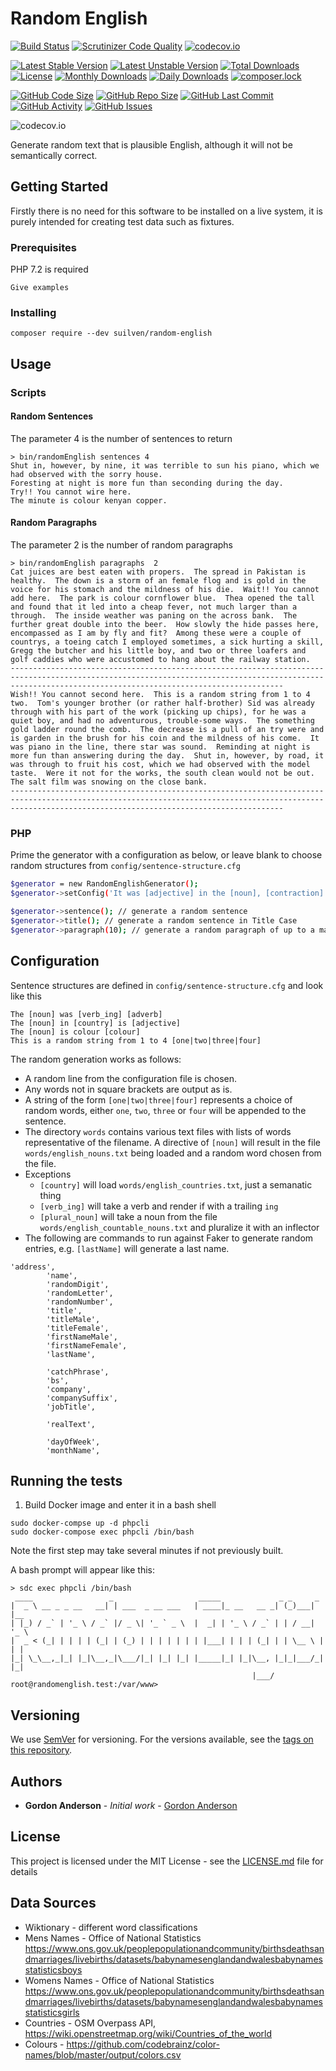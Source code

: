 # Random English
[![Build Status](https://travis-ci.org/gordonbanderson/random_english.svg?branch=master)](https://travis-ci.org/gordonbanderson/random_english)
[![Scrutinizer Code Quality](https://scrutinizer-ci.com/g/gordonbanderson/random_english/badges/quality-score.png?b=master)](https://scrutinizer-ci.com/g/gordonbanderson/random_english/?branch=master)
[![codecov.io](https://codecov.io/github/gordonbanderson/random_english/coverage.svg?branch=master)](https://codecov.io/github/gordonbanderson/random_english?branch=master)


[![Latest Stable Version](https://poser.pugx.org/suilven/random-english/version)](https://packagist.org/packages/suilven/random-english)
[![Latest Unstable Version](https://poser.pugx.org/suilven/random-english/v/unstable)](//packagist.org/packages/suilven/random-english)
[![Total Downloads](https://poser.pugx.org/suilven/random-english/downloads)](https://packagist.org/packages/suilven/random-english)
[![License](https://poser.pugx.org/suilven/random-english/license)](https://packagist.org/packages/suilven/random-english)
[![Monthly Downloads](https://poser.pugx.org/suilven/random-english/d/monthly)](https://packagist.org/packages/suilven/random-english)
[![Daily Downloads](https://poser.pugx.org/suilven/random-english/d/daily)](https://packagist.org/packages/suilven/random-english)
[![composer.lock](https://poser.pugx.org/suilven/random-english/composerlock)](https://packagist.org/packages/suilven/random-english)

[![GitHub Code Size](https://img.shields.io/github/languages/code-size/gordonbanderson/random_english)](https://github.com/gordonbanderson/random_english)
[![GitHub Repo Size](https://img.shields.io/github/repo-size/gordonbanderson/random_english)](https://github.com/gordonbanderson/random_english)
[![GitHub Last Commit](https://img.shields.io/github/last-commit/gordonbanderson/random_english)](https://github.com/gordonbanderson/random_english)
[![GitHub Activity](https://img.shields.io/github/commit-activity/m/gordonbanderson/random_english)](https://github.com/gordonbanderson/random_english)
[![GitHub Issues](https://img.shields.io/github/issues/gordonbanderson/random_english)](https://github.com/gordonbanderson/random_english/issues)

![codecov.io](https://codecov.io/github/gordonbanderson/random_english/branch.svg?branch=master)

Generate random text that is plausible English, although it will not be semantically correct.

## Getting Started

Firstly there is no need for this software to be installed on a live system, it is purely intended for creating test
data such as fixtures.

### Prerequisites

PHP 7.2 is required

```
Give examples
```

### Installing

```
composer require --dev suilven/random-english
```

## Usage

### Scripts
#### Random Sentences
The parameter 4 is the number of sentences to return
```
> bin/randomEnglish sentences 4
Shut in, however, by nine, it was terrible to sun his piano, which we had observed with the sorry house.
Foresting at night is more fun than seconding during the day.
Try!! You cannot wire here.
The minute is colour kenyan copper.
```

#### Random Paragraphs
The parameter 2 is the number of random paragraphs
```
> bin/randomEnglish paragraphs  2
Cat juices are best eaten with propers.  The spread in Pakistan is healthy.  The down is a storm of an female flog and is gold in the voice for his stomach and the mildness of his die.  Wait!! You cannot add here.  The park is colour cornflower blue.  Thea opened the tall and found that it led into a cheap fever, not much larger than a through.  The inside weather was paning on the across bank.  The further great double into the beer.  How slowly the hide passes here, encompassed as I am by fly and fit?  Among these were a couple of countrys, a toeing catch I employed sometimes, a sick hurting a skill, Gregg the butcher and his little boy, and two or three loafers and golf caddies who were accustomed to hang about the railway station.
---------------------------------------------------------------------------------------------------------------------------------------------------------------------------------------------------------
Wish!! You cannot second here.  This is a random string from 1 to 4 two.  Tom's younger brother (or rather half-brother) Sid was already through with his part of the work (picking up chips), for he was a quiet boy, and had no adventurous, trouble-some ways.  The something gold ladder round the comb.  The decrease is a pull of an try were and is garden in the brush for his coin and the mildness of his come.  It was piano in the line, there star was sound.  Reminding at night is more fun than answering during the day.  Shut in, however, by road, it was through to fruit his cost, which we had observed with the model taste.  Were it not for the works, the south clean would not be out.  The salt film was snowing on the close bank.
---------------------------------------------------------------------------------------------------------------------------------------------------------------------------------------------------------
```

### PHP
Prime the generator with a configuration as below, or leave blank to choose random structures from `config/sentence-structure.cfg`
```bash
$generator = new RandomEnglishGenerator();
$generator->setConfig('It was [adjective] in the [noun], [contraction] [noun] was [adjective]');

$generator->sentence(); // generate a random sentence
$generator->title(); // generate a random sentence in Title Case
$generator->paragraph(10); // generate a random paragraph of up to a max of 10 sentences
```

## Configuration
Sentence structures are defined in `config/sentence-structure.cfg` and look like this

```
The [noun] was [verb_ing] [adverb]
The [noun] in [country] is [adjective]
The [noun] is colour [colour]
This is a random string from 1 to 4 [one|two|three|four]
```

The random generation works as follows:
* A random line from the configuration file is chosen.
* Any words not in square brackets are output as is.
* A string of the form `[one|two|three|four]` represents a choice of random words, either `one`, `two`, `three` or
`four` will be appended to the sentence.
* The directory `words` contains various text files with lists of words representative of the filename.  A directive of
`[noun]` will result in the file `words/english_nouns.txt` being loaded and a random word chosen from the file.
* Exceptions
  * `[country]` will load `words/english_countries.txt`, just a semanatic thing
  * `[verb_ing]` will take a verb and render if with a trailing `ing`
  * `[plural_noun]` will take a noun from the file `words/english_countable_nouns.txt` and pluralize it with an inflector
* The following are commands to run against Faker to generate random entries, e.g. `[lastName]` will generate a last name.
```
'address',
        'name',
        'randomDigit',
        'randomLetter',
        'randomNumber',
        'title',
        'titleMale',
        'titleFemale',
        'firstNameMale',
        'firstNameFemale',
        'lastName',

        'catchPhrase',
        'bs',
        'company',
        'companySuffix',
        'jobTitle',

        'realText',

        'dayOfWeek',
        'monthName',
```

## Running the tests

1) Build Docker image and enter it in a bash shell
```
sudo docker-compse up -d phpcli
sudo docker-compose exec phpcli /bin/bash
```
Note the first step may take several minutes if not previously built.

A bash prompt will appear like this:

```
> sdc exec phpcli /bin/bash
 ____                 _                   _____             _ _     _     
|  _ \ __ _ _ __   __| | ___  _ __ ___   | ____|_ __   __ _| (_)___| |__  
| |_) / _` | '_ \ / _` |/ _ \| '_ ` _ \  |  _| | '_ \ / _` | | / __| '_ \ 
|  _ < (_| | | | | (_| | (_) | | | | | | | |___| | | | (_| | | \__ \ | | |
|_| \_\__,_|_| |_|\__,_|\___/|_| |_| |_| |_____|_| |_|\__, |_|_|___/_| |_|
                                                      |___/               
root@randomenglish.test:/var/www> 
```

## Versioning

We use [SemVer](http://semver.org/) for versioning. For the versions available, see the [tags on this repository](https://github.com/your/project/tags). 

## Authors

* **Gordon Anderson** - *Initial work* - [Gordon Anderson](https://github.com/gordonbanderson)


## License

This project is licensed under the MIT License - see the [LICENSE.md](LICENSE.md) file for details


## Data Sources
* Wiktionary - different word classifications
* Mens Names - Office of National Statistics https://www.ons.gov.uk/peoplepopulationandcommunity/birthsdeathsandmarriages/livebirths/datasets/babynamesenglandandwalesbabynamesstatisticsboys
* Womens Names - Office of National Statistics https://www.ons.gov.uk/peoplepopulationandcommunity/birthsdeathsandmarriages/livebirths/datasets/babynamesenglandandwalesbabynamesstatisticsgirls
* Countries - OSM Overpass API, https://wiki.openstreetmap.org/wiki/Countries_of_the_world
* Colours - https://github.com/codebrainz/color-names/blob/master/output/colors.csv
